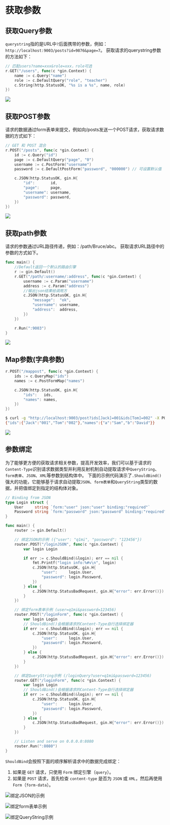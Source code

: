 # 获取参数

## 获取Query参数

`querystring`指的是URL中`?`后面携带的参数，例如：`http://localhost:9003/posts?id=9876&page=7`。 获取请求的querystring参数的方法如下：

```go
// 匹配users?name=xxx&role=xxx，role可选
r.GET("/users", func(c *gin.Context) {
	name := c.Query("name")
	role := c.DefaultQuery("role", "teacher")
	c.String(http.StatusOK, "%s is a %s", name, role)
})
```

![](https://raw.githubusercontent.com/Swiftie13st/Figurebed/main/img/202206200942853.png)

## 获取POST参数

请求的数据通过form表单来提交，例如向/posts发送一个POST请求，获取请求数据的方式如下：

```go
// GET 和 POST 混合
r.POST("/posts", func(c *gin.Context) {
	id := c.Query("id")
	page := c.DefaultQuery("page", "0")
	username := c.PostForm("username")
	password := c.DefaultPostForm("password", "000000") // 可设置默认值

	c.JSON(http.StatusOK, gin.H{
		"id":       id,
		"page":     page,
		"username": username,
		"password": password,
	})
})
```

![](https://raw.githubusercontent.com/Swiftie13st/Figurebed/main/img/202206200944419.png)

## 获取path参数

请求的参数通过URL路径传递，例如：/path/Bruce/abc。 获取请求URL路径中的参数的方式如下。

```go
func main() {
	//Default返回一个默认的路由引擎
	r := gin.Default()
	r.GET("/path/:username/:address", func(c *gin.Context) {
		username := c.Param("username")
		address := c.Param("address")
		//输出json结果给调用方
		c.JSON(http.StatusOK, gin.H{
			"message":  "ok",
			"username": username,
			"address":  address,
		})
	})

	r.Run(":9003")
}
```

![](https://raw.githubusercontent.com/Swiftie13st/Figurebed/main/img/202206200954541.png)

## Map参数(字典参数)

```go
r.POST("/mappost", func(c *gin.Context) {
	ids := c.QueryMap("ids")
	names := c.PostFormMap("names")

	c.JSON(http.StatusOK, gin.H{
		"ids":   ids,
		"names": names,
	})
})
```

```bash
$ curl -g "http://localhost:9003/post?ids[Jack]=001&ids[Tom]=002" -X POST -d 'names[a]=Sam&names[b]=David'
{"ids":{"Jack":"001","Tom":"002"},"names":{"a":"Sam","b":"David"}}
```

![](https://raw.githubusercontent.com/Swiftie13st/Figurebed/main/img/202206201000694.png)

## 参数绑定

为了能够更方便的获取请求相关参数，提高开发效率，我们可以基于请求的`Content-Type`识别请求数据类型并利用反射机制自动提取请求中`QueryString`、`form表单`、`JSON`、`XML`等参数到结构体中。 下面的示例代码演示了`.ShouldBind()`强大的功能，它能够基于请求自动提取`JSON`、`form表单`和`QueryString`类型的数据，并把值绑定到指定的结构体对象。

```go
// Binding from JSON
type Login struct {
	User     string `form:"user" json:"user" binding:"required"`
	Password string `form:"password" json:"password" binding:"required"`
}

func main() {
	router := gin.Default()

	// 绑定JSON的示例 ({"user": "q1mi", "password": "123456"})
	router.POST("/loginJSON", func(c *gin.Context) {
		var login Login

		if err := c.ShouldBind(&login); err == nil {
			fmt.Printf("login info:%#v\n", login)
			c.JSON(http.StatusOK, gin.H{
				"user":     login.User,
				"password": login.Password,
			})
		} else {
			c.JSON(http.StatusBadRequest, gin.H{"error": err.Error()})
		}
	})

	// 绑定form表单示例 (user=q1mi&password=123456)
	router.POST("/loginForm", func(c *gin.Context) {
		var login Login
		// ShouldBind()会根据请求的Content-Type自行选择绑定器
		if err := c.ShouldBind(&login); err == nil {
			c.JSON(http.StatusOK, gin.H{
				"user":     login.User,
				"password": login.Password,
			})
		} else {
			c.JSON(http.StatusBadRequest, gin.H{"error": err.Error()})
		}
	})

	// 绑定QueryString示例 (/loginQuery?user=q1mi&password=123456)
	router.GET("/loginForm", func(c *gin.Context) {
		var login Login
		// ShouldBind()会根据请求的Content-Type自行选择绑定器
		if err := c.ShouldBind(&login); err == nil {
			c.JSON(http.StatusOK, gin.H{
				"user":     login.User,
				"password": login.Password,
			})
		} else {
			c.JSON(http.StatusBadRequest, gin.H{"error": err.Error()})
		}
	})

	// Listen and serve on 0.0.0.0:8080
	router.Run(":8080")
}
```

`ShouldBind`会按照下面的顺序解析请求中的数据完成绑定：

1. 如果是 `GET` 请求，只使用 `Form` 绑定引擎（`query`）。
2. 如果是 `POST` 请求，首先检查 `content-type` 是否为 `JSON` 或 `XML`，然后再使用 `Form`（`form-data`）。

![绑定JSON的示例](https://raw.githubusercontent.com/Swiftie13st/Figurebed/main/img/202206201020649.png)

![绑定form表单示例](https://raw.githubusercontent.com/Swiftie13st/Figurebed/main/img/202206201027882.png)

![绑定QueryString示例](https://raw.githubusercontent.com/Swiftie13st/Figurebed/main/img/202206201029049.png)